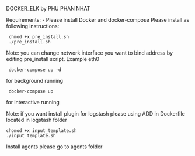 DOCKER_ELK by PHU PHAN NHAT



Requirements:
      - Please install Docker and docker-compose 
Please install as following instructions:
```
 chmod +x pre_install.sh
 ./pre_install.sh
```
Note: you can change network interface you want to bind address by editing pre_install script. Example eth0
```
 docker-compose up -d
``` 
 for background running
``` 
 docker-compose up
 ```
 for interactive running
 
 Note: if you want install plugin for logstash please using ADD in Dockerfile located in logstash folder
 
 ```
 chomod +x input_template.sh
 ./input_template.sh
 ```
 
 Install agents please go to agents folder 
 
